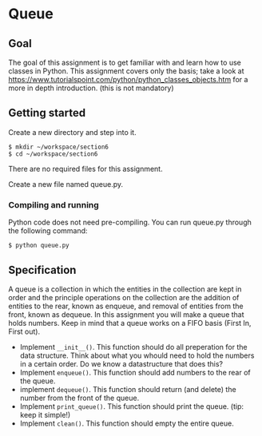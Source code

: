 # Queue

## Goal

The goal of this assignment is to get familiar with and learn how to use classes in Python. This assignment covers only the basis; take a look at https://www.tutorialspoint.com/python/python_classes_objects.htm for a more in depth introduction. (this is not mandatory)

## Getting started

Create a new directory and step into it.


    $ mkdir ~/workspace/section6
    $ cd ~/workspace/section6

 There are no required files for this assignment.
 
 Create a new file named queue.py. 

### Compiling and running

Python code does not need pre-compiling. You can run queue.py through the following command:


    $ python queue.py

## Specification

A queue is a collection in which the entities in the collection are kept in order and the principle operations on the collection are the addition of entities to the rear, known as enqueue, and removal of entities from the front, known as dequeue. In this assignment you will make a queue that holds numbers. Keep in mind that a queue works on a FIFO basis (First In, First out). 


- Implement `__init__()`. This function should do all preperation for the data structure. Think about what you whould need to hold the numbers in a certain order. Do we know a datastructure that does this?
- Implement `enqueue()`. This function should add numbers to the rear of the queue.
- implement `dequeue()`. This function should return (and delete) the number from the front of the queue.
- Implement `print_queue()`. This function should print the queue. (tip: keep it simple!)
- Implement `clean()`. This function should empty the entire queue.


